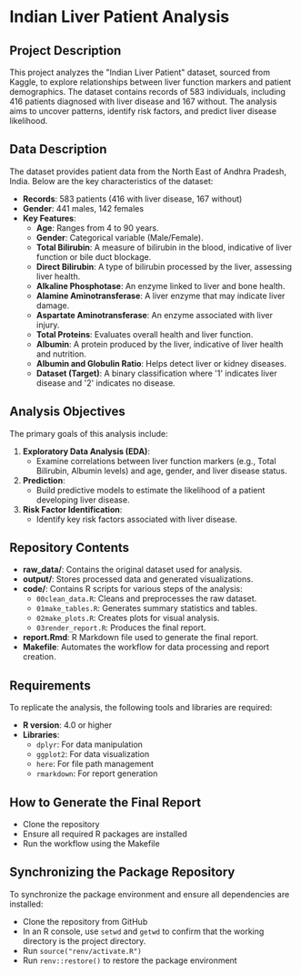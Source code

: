 # Indian Liver Patient Analysis

## Project Description
This project analyzes the "Indian Liver Patient" dataset, sourced from Kaggle, to explore relationships between liver function markers and patient demographics. The dataset contains records of 583 individuals, including 416 patients diagnosed with liver disease and 167 without. The analysis aims to uncover patterns, identify risk factors, and predict liver disease likelihood.

## Data Description
The dataset provides patient data from the North East of Andhra Pradesh, India. Below are the key characteristics of the dataset:

- **Records**: 583 patients (416 with liver disease, 167 without)
- **Gender**: 441 males, 142 females
- **Key Features**:
  - **Age**: Ranges from 4 to 90 years.
  - **Gender**: Categorical variable (Male/Female).
  - **Total Bilirubin**: A measure of bilirubin in the blood, indicative of liver function or bile duct blockage.
  - **Direct Bilirubin**: A type of bilirubin processed by the liver, assessing liver health.
  - **Alkaline Phosphotase**: An enzyme linked to liver and bone health.
  - **Alamine Aminotransferase**: A liver enzyme that may indicate liver damage.
  - **Aspartate Aminotransferase**: An enzyme associated with liver injury.
  - **Total Proteins**: Evaluates overall health and liver function.
  - **Albumin**: A protein produced by the liver, indicative of liver health and nutrition.
  - **Albumin and Globulin Ratio**: Helps detect liver or kidney diseases.
  - **Dataset (Target)**: A binary classification where '1' indicates liver disease and '2' indicates no disease.

## Analysis Objectives
The primary goals of this analysis include:
1. **Exploratory Data Analysis (EDA)**:
   - Examine correlations between liver function markers (e.g., Total Bilirubin, Albumin levels) and age, gender, and liver disease status.
2. **Prediction**:
   - Build predictive models to estimate the likelihood of a patient developing liver disease.
3. **Risk Factor Identification**:
   - Identify key risk factors associated with liver disease.

## Repository Contents
- **raw_data/**: Contains the original dataset used for analysis.
- **output/**: Stores processed data and generated visualizations.
- **code/**: Contains R scripts for various steps of the analysis:
  - `00clean_data.R`: Cleans and preprocesses the raw dataset.
  - `01make_tables.R`: Generates summary statistics and tables.
  - `02make_plots.R`: Creates plots for visual analysis.
  - `03render_report.R`: Produces the final report.
- **report.Rmd**: R Markdown file used to generate the final report.
- **Makefile**: Automates the workflow for data processing and report creation.

## Requirements
To replicate the analysis, the following tools and libraries are required:
- **R version**: 4.0 or higher
- **Libraries**: 
  - `dplyr`: For data manipulation
  - `ggplot2`: For data visualization
  - `here`: For file path management
  - `rmarkdown`: For report generation

## How to Generate the Final Report
- Clone the repository
- Ensure all required R packages are installed
- Run the workflow using the Makefile

## Synchronizing the Package Repository
To synchronize the package environment and ensure all dependencies are installed:
- Clone the repository from GitHub
- In an R console, use `setwd` and `getwd` to confirm that the working directory is the project directory.
- Run `source("renv/activate.R")`
- Run `renv::restore()` to restore the package environment
